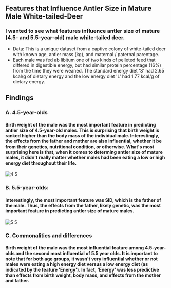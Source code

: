 ## Features that Influence Antler Size in Mature Male White-tailed-Deer
### I wanted to see what features influence antler size of mature (4.5- and 5.5-year-old) male white-tailed deer.
* Data: This is a unique dataset from a captive colony of white-tailed deer with known age, antler mass (kg), and maternal / paternal parentage.
* Each male was fed ab libitum one of two kinds of pelleted feed that differed in digestible energy, but had similar protein percentage (16%) from the time they were weaned. The standard energy diet 'S' had 2.65 kcal/g of dietary energy and the low energy diet 'L' had 1.77 kcal/g of dietary energy.
## Findings

### A. 4.5-year-olds
#### Birth weight of the male was the most important feature in predicting antler size of 4.5-year-old males.  This is surprising that birth weight is ranked higher than the body mass of the individual male.  Interestingly, the effects from the father and mother are also influential, whether it be from their genetics, nutritional condition, or otherwise.  What's most surprising here is that, when it comes to determing antler size of mature males, it didn't really matter whether males had been eating a low or high energy diet throughout their life.  

![4 5](https://user-images.githubusercontent.com/95881308/173692165-cfd22a23-6c83-40ec-9baf-d2a59f30e81e.jpg)


### B. 5.5-year-olds: 
#### Interestingly, the most important feature was SID, which is the father of the male.  Thus, the effects from the father, likely genetic, was the most important feature in predicting antler size of mature males. 

![5 5](https://user-images.githubusercontent.com/95881308/173692203-97f90e8e-621f-4312-878f-1b0113dad50d.jpg)

### C. Commonalities and differences
#### Birth weight of the male was the most influential feature among 4.5-year-olds and the second most influential of 5.5 year olds.  It is important to note that for both age groups, it wasn't very influential whether or not males were eating a high energy diet versus a low energy diet (as indicated by the feature 'Energy').  In fact, 'Energy' was less predictive than effects from birth weight, body mass, and effects from the mother and father.

